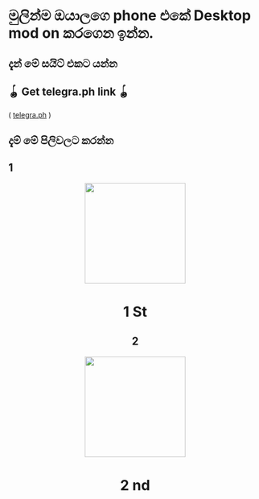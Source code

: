 # මුලින්ම ඔයාලගෙ phone එකේ Desktop mod on කරගෙන ඉන්න.

## දැන් මේ සයිට් එකට යන්න
## 🪀 Get telegra.ph link 🪀           

 ( [telegra.ph](https://telegra.ph/) )

## දැම් මේ පිලිවලට කරන්න

## 1
<div align="center">
  <img src="https://telegra.ph/file/7dc1cd197eda3e49c9434.jpg" width="200" height="200">
  <h1>1 St</h1>

## 2
<div align="center">
  <img src="https://telegra.ph/file/25a22516055c67a9d572d.jpg" width="200" height="200">
  <h1>2 nd</h1>
